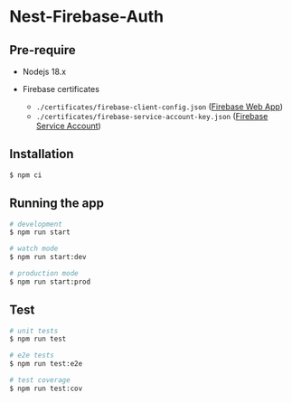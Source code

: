 # Nest-Firebase-Auth

## Pre-require

- Nodejs 18.x

- Firebase certificates
  - `./certificates/firebase-client-config.json` ([Firebase Web App](https://firebase.google.com/docs/web/setup?hl=en&authuser=0))
  - `./certificates/firebase-service-account-key.json` ([Firebase Service Account](https://firebase.google.com/docs/admin/setup?hl=en&authuser=0))

## Installation

```bash
$ npm ci
```

## Running the app

```bash
# development
$ npm run start

# watch mode
$ npm run start:dev

# production mode
$ npm run start:prod
```

## Test

```bash
# unit tests
$ npm run test

# e2e tests
$ npm run test:e2e

# test coverage
$ npm run test:cov
```
